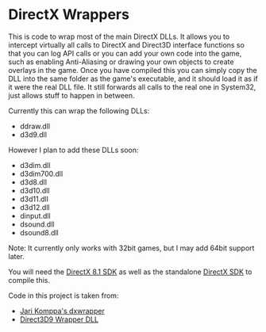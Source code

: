 # DirectX Wrappers

This is code to wrap most of the main DirectX DLLs.  It allows you to intercept virtually all calls to DirectX and Direct3D interface functions so that you can log API calls or you can add your own code into the game, such as enabling Anti-Aliasing or drawing your own objects to create overlays in the game. Once you have compiled this you can simply copy the DLL into the same folder as the game's executable, and it should load it as if it were the real DLL file. It still forwards all calls to the real one in System32, just allows stuff to happen in between. 

Currently this can wrap the following DLLs:
- ddraw.dll
- d3d9.dll

However I plan to add these DLLs soon:
- d3dim.dll
- d3dim700.dll
- d3d8.dll
- d3d10.dll
- d3d11.dll
- d3d12.dll
- dinput.dll
- dsound.dll
- dsound8.dll

Note: It currently only works with 32bit games, but I may add 64bit support later.

You will need the [DirectX 8.1 SDK](http://www.tdxlibrary.org/Downloads/Microsoft/dx7sdk.zip) as well as the standalone [DirectX SDK](https://www.microsoft.com/en-us/download/details.aspx?id=6812) to compile this.

Code in this project is taken from:
- [Jari Komppa's dxwrapper](https://github.com/jarikomppa/dxwrapper)
- [Direct3D9 Wrapper DLL](https://gist.github.com/shaunlebron/3854bf4eec5bec297907)
